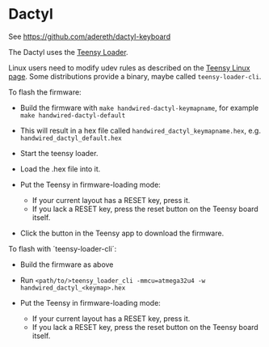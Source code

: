 # Dactyl

See https://github.com/adereth/dactyl-keyboard

The Dactyl uses the [Teensy Loader](https://www.pjrc.com/teensy/loader.html).

Linux users need to modify udev rules as described on the [Teensy
Linux page].  Some distributions provide a binary, maybe called
`teensy-loader-cli`.

[Teensy Linux page]: https://www.pjrc.com/teensy/loader_linux.html

To flash the firmware:

  - Build the firmware with `make handwired-dactyl-keymapname`, for example `make handwired-dactyl-default`
  - This will result in a hex file called `handwired_dactyl_keymapname.hex`, e.g.
    `handwired_dactyl_default.hex`

  - Start the teensy loader.

  - Load the .hex file into it.

  - Put the Teensy in firmware-loading mode:
    * If your current layout has a RESET key, press it.
    * If you lack a RESET key, press the reset button on the Teensy board itself.

  - Click the button in the Teensy app to download the firmware.

To flash with ´teensy-loader-cli´:

  - Build the firmware as above

  - Run `<path/to/>teensy_loader_cli -mmcu=atmega32u4 -w handwired_dactyl_<keymap>.hex`

  - Put the Teensy in firmware-loading mode:
    * If your current layout has a RESET key, press it.
    * If you lack a RESET key, press the reset button on the Teensy board itself.
